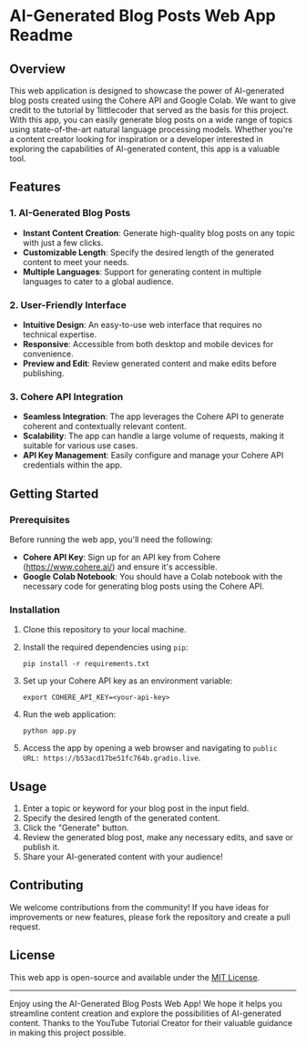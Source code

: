 # AI-Generated Blog Posts Web App Readme

## Overview

This web application is designed to showcase the power of AI-generated blog posts created using the Cohere API and Google Colab. We want to give credit to the tutorial by 1littlecoder that served as the basis for this project. With this app, you can easily generate blog posts on a wide range of topics using state-of-the-art natural language processing models. Whether you're a content creator looking for inspiration or a developer interested in exploring the capabilities of AI-generated content, this app is a valuable tool.

## Features

### 1. AI-Generated Blog Posts

- **Instant Content Creation**: Generate high-quality blog posts on any topic with just a few clicks.
- **Customizable Length**: Specify the desired length of the generated content to meet your needs.
- **Multiple Languages**: Support for generating content in multiple languages to cater to a global audience.

### 2. User-Friendly Interface

- **Intuitive Design**: An easy-to-use web interface that requires no technical expertise.
- **Responsive**: Accessible from both desktop and mobile devices for convenience.
- **Preview and Edit**: Review generated content and make edits before publishing.

### 3. Cohere API Integration

- **Seamless Integration**: The app leverages the Cohere API to generate coherent and contextually relevant content.
- **Scalability**: The app can handle a large volume of requests, making it suitable for various use cases.
- **API Key Management**: Easily configure and manage your Cohere API credentials within the app.

## Getting Started

### Prerequisites

Before running the web app, you'll need the following:

- **Cohere API Key**: Sign up for an API key from Cohere (https://www.cohere.ai/) and ensure it's accessible.
- **Google Colab Notebook**: You should have a Colab notebook with the necessary code for generating blog posts using the Cohere API.

### Installation

1. Clone this repository to your local machine.
2. Install the required dependencies using `pip`:

   ```
   pip install -r requirements.txt
   ```

3. Set up your Cohere API key as an environment variable:

   ```
   export COHERE_API_KEY=<your-api-key>
   ```

4. Run the web application:

   ```
   python app.py
   ```

5. Access the app by opening a web browser and navigating to `public URL: https://b53acd17be51fc764b.gradio.live`.

## Usage

1. Enter a topic or keyword for your blog post in the input field.
2. Specify the desired length of the generated content.
3. Click the "Generate" button.
4. Review the generated blog post, make any necessary edits, and save or publish it.
5. Share your AI-generated content with your audience!



## Contributing

We welcome contributions from the community! If you have ideas for improvements or new features, please fork the repository and create a pull request.

## License

This web app is open-source and available under the [MIT License](LICENSE).

---

Enjoy using the AI-Generated Blog Posts Web App! We hope it helps you streamline content creation and explore the possibilities of AI-generated content. Thanks to the YouTube Tutorial Creator for their valuable guidance in making this project possible.
